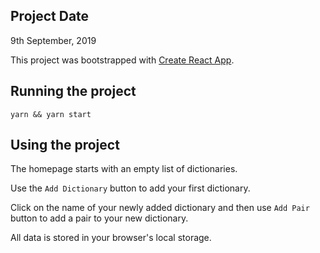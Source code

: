 ## Project Date

9th September, 2019

This project was bootstrapped with [Create React App](https://github.com/facebook/create-react-app).

## Running the project

```
yarn && yarn start
```

## Using the project

The homepage starts with an empty list of dictionaries.

Use the `Add Dictionary` button to add your first dictionary.

Click on the name of your newly added dictionary and then use `Add Pair` button to add a pair to your new dictionary.

All data is stored in your browser's local storage.
